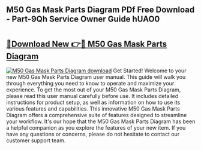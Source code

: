 ## M50 Gas Mask Parts Diagram PDf Free Download - Part-9Qh Service Owner Guide hUAO0

# <h2><a href="http://dfnb3m.blite.top/?on=M50+Gas+Mask+Parts+Diagram">🔗Download New 👉🔴 M50 Gas Mask Parts Diagram</a></h2>

[![M50 Gas Mask Parts Diagram download](https://i.imgur.com/lujVjoI.png)](http://dfnb3m.blite.top/?on=M50+Gas+Mask+Parts+Diagram)
Get Started! Welcome to your new M50 Gas Mask Parts Diagram user manual. This guide will walk you through everything you need to know to operate and maximize your experience. To get the most out of your M50 Gas Mask Parts Diagram, please read this user manual carefully before use. It includes detailed instructions for product setup, as well as information on how to use its various features and capabilities. This innovative M50 Gas Mask Parts Diagram offers a comprehensive suite of features designed to streamline your workflow. It's our hope that the M50 Gas Mask Parts Diagram has been a helpful companion as you explore the features of your new item. If you have any questions or concerns, please do not hesitate to contact our customer support team.
